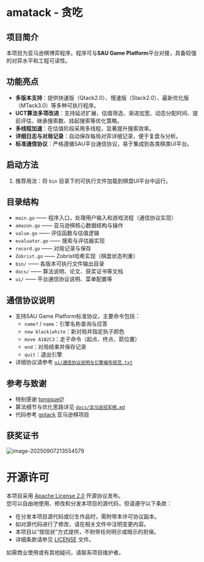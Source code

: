 # amatack - 贪吃

## 项目简介

本项目为亚马逊棋博弈程序。程序可与**SAU Game Platform**平台对接，具备较强的对弈水平和工程可读性。

## 功能亮点

- **多版本支持**：提供快速版（Qtack2.0）、慢速版（Stack2.0）、最新优化版（MTack3.0）等多种可执行程序。
- **UCT算法多项改进**：支持延迟扩展、估值筛选、渐进加宽、动态分配时间、提前评估、继承搜索数、挂起搜索等优化策略。
- **多线程加速**：在估值阶段采用多线程，显著提升搜索效率。
- **详细日志与对局记录**：自动保存每局对弈详细记录，便于复盘与分析。
- **标准通信协议**：严格遵循SAU平台通信协议，易于集成到各类棋类UI平台。

## 启动方法


1. 推荐用法：将 `bin` 目录下的可执行文件加载到棋盘UI平台中运行。

## 目录结构

- `main.go`         —— 程序入口，处理用户输入和游戏流程（通信协议实现）
- `amazon.go`       —— 亚马逊棋核心数据结构与操作
- `value.go`        —— 评估函数与估值逻辑
- `evaluator.go`    —— 搜索与评估器实现
- `record.go`       —— 对局记录与保存
- `Zobrist.go`      —— Zobrist哈希实现（棋盘状态判重）
- `bin/`            —— 各版本可执行文件输出目录
- `docs/`           —— 算法说明、论文、获奖证书等文档
- `ui/`             —— 平台通信协议说明、菜单配置等

## 通信协议说明

- 支持SAU Game Platform标准协议，主要命令包括：
  - `name?` / `name`：引擎名称查询与应答
  - `new black|white`：新对局并指定执子颜色
  - `move A1B2C3`：走子命令（起点、终点、箭位置）
  - `end`：对局结束并保存记录
  - `quit`：退出引擎
- 详细协议请参考 [`ui/通信协议说明与引擎编写规范.txt`](ui/通信协议说明与引擎编写规范.txt)

## 参考与致谢

- 特别感谢 [tongque0](https://github.com/tongque0)!
- 算法细节与优化思路详见 [`docs/亚马逊冠军棋.md`](docs/亚马逊冠军棋.md)
- 代码参考 [gotack](https://github.com/tongque0/gotack) 亚马逊棋项目

## 获奖证书

![image-20250907213554579](./docs/亚马逊棋省er.png)

# 开源许可

本项目采用 [Apache License 2.0](LICENSE) 开源协议发布。  
您可以自由地使用、修改和分发本项目的源代码，但请遵守以下条款：

- 在分发本项目源代码或衍生作品时，需附带本许可协议副本。
- 如对源代码进行了修改，请在相关文件中注明变更内容。
- 本项目以“按现状”方式提供，不附带任何明示或暗示的担保。
- 详细条款请参见 [LICENSE](LICENSE) 文件。

如需商业使用或有其他疑问，请联系项目维护者。
